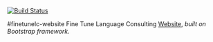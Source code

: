 [![Build Status](https://ci.appveyor.com/api/projects/status/github/jebarsoba/finetunelc-website)](https://ci.appveyor.com/project/jebarsoba/finetunelc-website)

#finetunelc-website
Fine Tune Language Consulting <a href="http://www.finetunelc.com.ar/" title="finetunelc's homepage" target="_blank">Website</a>, *built on Bootstrap framework.*
